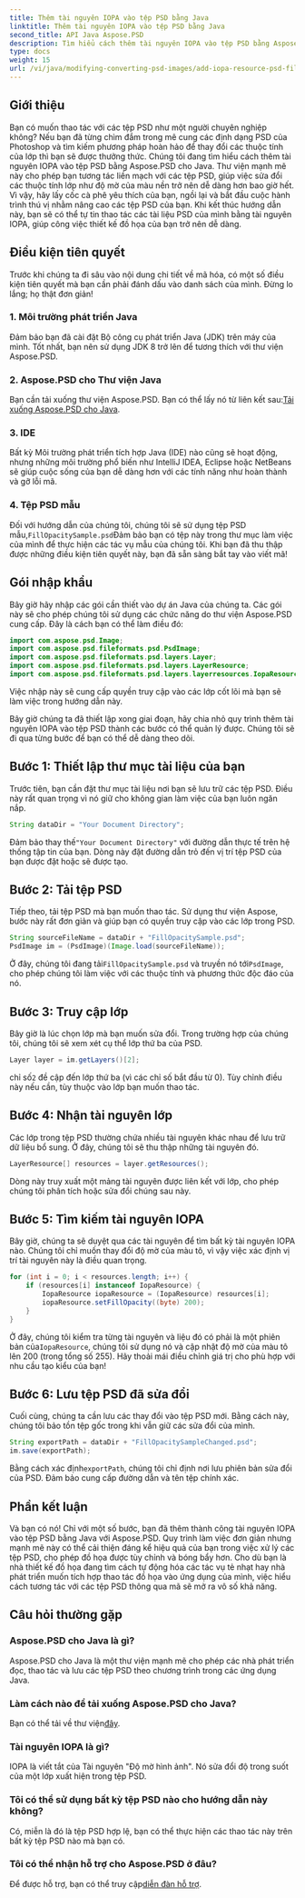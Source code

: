 ```yaml
---
title: Thêm tài nguyên IOPA vào tệp PSD bằng Java
linktitle: Thêm tài nguyên IOPA vào tệp PSD bằng Java
second_title: API Java Aspose.PSD
description: Tìm hiểu cách thêm tài nguyên IOPA vào tệp PSD bằng Aspose.PSD cho Java với hướng dẫn toàn diện này. Các bước đơn giản để thao tác đồ họa hiệu quả.
type: docs
weight: 15
url: /vi/java/modifying-converting-psd-images/add-iopa-resource-psd-files/
---
```

## Giới thiệu
Bạn có muốn thao tác với các tệp PSD như một người chuyên nghiệp không? Nếu bạn đã từng chìm đắm trong mê cung các định dạng PSD của Photoshop và tìm kiếm phương pháp hoàn hảo để thay đổi các thuộc tính của lớp thì bạn sẽ được thưởng thức. Chúng tôi đang tìm hiểu cách thêm tài nguyên IOPA vào tệp PSD bằng Aspose.PSD cho Java. Thư viện mạnh mẽ này cho phép bạn tương tác liền mạch với các tệp PSD, giúp việc sửa đổi các thuộc tính lớp như độ mờ của màu nền trở nên dễ dàng hơn bao giờ hết.
Vì vậy, hãy lấy cốc cà phê yêu thích của bạn, ngồi lại và bắt đầu cuộc hành trình thú vị nhằm nâng cao các tệp PSD của bạn. Khi kết thúc hướng dẫn này, bạn sẽ có thể tự tin thao tác các tài liệu PSD của mình bằng tài nguyên IOPA, giúp công việc thiết kế đồ họa của bạn trở nên dễ dàng.
## Điều kiện tiên quyết
Trước khi chúng ta đi sâu vào nội dung chi tiết về mã hóa, có một số điều kiện tiên quyết mà bạn cần phải đánh dấu vào danh sách của mình. Đừng lo lắng; họ thật đơn giản!
### 1. Môi trường phát triển Java
Đảm bảo bạn đã cài đặt Bộ công cụ phát triển Java (JDK) trên máy của mình. Tốt nhất, bạn nên sử dụng JDK 8 trở lên để tương thích với thư viện Aspose.PSD. 
### 2. Aspose.PSD cho Thư viện Java
 Bạn cần tải xuống thư viện Aspose.PSD. Bạn có thể lấy nó từ liên kết sau:[Tải xuống Aspose.PSD cho Java](https://releases.aspose.com/psd/java/).
### 3. IDE
Bất kỳ Môi trường phát triển tích hợp Java (IDE) nào cũng sẽ hoạt động, nhưng những môi trường phổ biến như IntelliJ IDEA, Eclipse hoặc NetBeans sẽ giúp cuộc sống của bạn dễ dàng hơn với các tính năng như hoàn thành và gỡ lỗi mã.
### 4. Tệp PSD mẫu
 Đối với hướng dẫn của chúng tôi, chúng tôi sẽ sử dụng tệp PSD mẫu,`FillOpacitySample.psd`Đảm bảo bạn có tệp này trong thư mục làm việc của mình để thực hiện các tác vụ mẫu của chúng tôi.
Khi bạn đã thu thập được những điều kiện tiên quyết này, bạn đã sẵn sàng bắt tay vào viết mã!
## Gói nhập khẩu
Bây giờ hãy nhập các gói cần thiết vào dự án Java của chúng ta. Các gói này sẽ cho phép chúng tôi sử dụng các chức năng do thư viện Aspose.PSD cung cấp.
Đây là cách bạn có thể làm điều đó:
```java
import com.aspose.psd.Image;
import com.aspose.psd.fileformats.psd.PsdImage;
import com.aspose.psd.fileformats.psd.layers.Layer;
import com.aspose.psd.fileformats.psd.layers.LayerResource;
import com.aspose.psd.fileformats.psd.layers.layerresources.IopaResource;
```
Việc nhập này sẽ cung cấp quyền truy cập vào các lớp cốt lõi mà bạn sẽ làm việc trong hướng dẫn này. 

Bây giờ chúng ta đã thiết lập xong giai đoạn, hãy chia nhỏ quy trình thêm tài nguyên IOPA vào tệp PSD thành các bước có thể quản lý được. Chúng tôi sẽ đi qua từng bước để bạn có thể dễ dàng theo dõi.
## Bước 1: Thiết lập thư mục tài liệu của bạn
Trước tiên, bạn cần đặt thư mục tài liệu nơi bạn sẽ lưu trữ các tệp PSD. Điều này rất quan trọng vì nó giữ cho không gian làm việc của bạn luôn ngăn nắp.
```java
String dataDir = "Your Document Directory";
```
 Đảm bảo thay thế`"Your Document Directory"` với đường dẫn thực tế trên hệ thống tập tin của bạn. Dòng này đặt đường dẫn trỏ đến vị trí tệp PSD của bạn được đặt hoặc sẽ được tạo.
## Bước 2: Tải tệp PSD 
Tiếp theo, tải tệp PSD mà bạn muốn thao tác. Sử dụng thư viện Aspose, bước này rất đơn giản và giúp bạn có quyền truy cập vào các lớp trong PSD.
```java
String sourceFileName = dataDir + "FillOpacitySample.psd";
PsdImage im = (PsdImage)(Image.load(sourceFileName));
```
 Ở đây, chúng tôi đang tải`FillOpacitySample.psd` và truyền nó tới`PsdImage`, cho phép chúng tôi làm việc với các thuộc tính và phương thức độc đáo của nó. 
## Bước 3: Truy cập lớp 
Bây giờ là lúc chọn lớp mà bạn muốn sửa đổi. Trong trường hợp của chúng tôi, chúng tôi sẽ xem xét cụ thể lớp thứ ba của PSD.
```java
Layer layer = im.getLayers()[2];
```
 chỉ số`2` đề cập đến lớp thứ ba (vì các chỉ số bắt đầu từ 0). Tùy chỉnh điều này nếu cần, tùy thuộc vào lớp bạn muốn thao tác.
## Bước 4: Nhận tài nguyên lớp 
Các lớp trong tệp PSD thường chứa nhiều tài nguyên khác nhau để lưu trữ dữ liệu bổ sung. Ở đây, chúng tôi sẽ thu thập những tài nguyên đó.
```java
LayerResource[] resources = layer.getResources();
```
Dòng này truy xuất một mảng tài nguyên được liên kết với lớp, cho phép chúng tôi phân tích hoặc sửa đổi chúng sau này.
## Bước 5: Tìm kiếm tài nguyên IOPA 
Bây giờ, chúng ta sẽ duyệt qua các tài nguyên để tìm bất kỳ tài nguyên IOPA nào. Chúng tôi chỉ muốn thay đổi độ mờ của màu tô, vì vậy việc xác định vị trí tài nguyên này là điều quan trọng.
```java
for (int i = 0; i < resources.length; i++) {
    if (resources[i] instanceof IopaResource) {
        IopaResource iopaResource = (IopaResource) resources[i];
        iopaResource.setFillOpacity((byte) 200);
    }
}
```
 Ở đây, chúng tôi kiểm tra từng tài nguyên và liệu đó có phải là một phiên bản của`IopaResource`, chúng tôi sử dụng nó và cập nhật độ mờ của màu tô lên 200 (trong tổng số 255). Hãy thoải mái điều chỉnh giá trị cho phù hợp với nhu cầu tạo kiểu của bạn!
## Bước 6: Lưu tệp PSD đã sửa đổi
Cuối cùng, chúng ta cần lưu các thay đổi vào tệp PSD mới. Bằng cách này, chúng tôi bảo tồn tệp gốc trong khi vẫn giữ các sửa đổi của mình.
```java
String exportPath = dataDir + "FillOpacitySampleChanged.psd";
im.save(exportPath);
```
 Bằng cách xác định`exportPath`, chúng tôi chỉ định nơi lưu phiên bản sửa đổi của PSD. Đảm bảo cung cấp đường dẫn và tên tệp chính xác.
## Phần kết luận
Và bạn có nó! Chỉ với một số bước, bạn đã thêm thành công tài nguyên IOPA vào tệp PSD bằng Java với Aspose.PSD. Quy trình làm việc đơn giản nhưng mạnh mẽ này có thể cải thiện đáng kể hiệu quả của bạn trong việc xử lý các tệp PSD, cho phép đồ họa được tùy chỉnh và bóng bẩy hơn.
Cho dù bạn là nhà thiết kế đồ họa đang tìm cách tự động hóa các tác vụ tẻ nhạt hay nhà phát triển muốn tích hợp thao tác đồ họa vào ứng dụng của mình, việc hiểu cách tương tác với các tệp PSD thông qua mã sẽ mở ra vô số khả năng.
## Câu hỏi thường gặp
### Aspose.PSD cho Java là gì?  
Aspose.PSD cho Java là một thư viện mạnh mẽ cho phép các nhà phát triển đọc, thao tác và lưu các tệp PSD theo chương trình trong các ứng dụng Java.
### Làm cách nào để tải xuống Aspose.PSD cho Java?  
 Bạn có thể tải về thư viện[đây](https://releases.aspose.com/psd/java/).
### Tài nguyên IOPA là gì?  
IOPA là viết tắt của Tài nguyên "Độ mờ hình ảnh". Nó sửa đổi độ trong suốt của một lớp xuất hiện trong tệp PSD.
### Tôi có thể sử dụng bất kỳ tệp PSD nào cho hướng dẫn này không?  
Có, miễn là đó là tệp PSD hợp lệ, bạn có thể thực hiện các thao tác này trên bất kỳ tệp PSD nào mà bạn có.
### Tôi có thể nhận hỗ trợ cho Aspose.PSD ở đâu?  
 Để được hỗ trợ, bạn có thể truy cập[diễn đàn hỗ trợ](https://forum.aspose.com/c/psd/34).